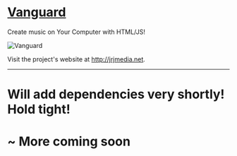 # [Vanguard](#)

Create music on Your Computer with HTML/JS!

![Vanguard](http://i.imgur.com/pmTBOhP.png)

Visit the project's website at <http://jrjmedia.net>.

***

# Will add dependencies very shortly! Hold tight!

# ~ More coming soon